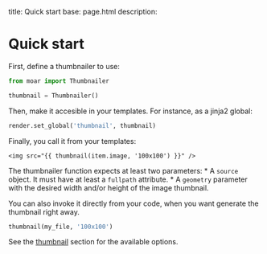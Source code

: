 title: Quick start
base: page.html
description: 

# Quick start

First, define a thumbnailer to use:

```python
from moar import Thumbnailer

thumbnail = Thumbnailer()
```

Then, make it accesible in your templates. For instance, as a jinja2 global:

```python
render.set_global('thumbnail', thumbnail)
```

Finally, you call it from your templates:

```jinja
<img src="{{ thumbnail(item.image, '100x100') }}" />
```

The thumbnailer function expects at least two parameters:
    * A `source` object. It must have at least a `fullpath` attribute.
    * A `geometry` parameter with the desired width and/or height of the image thumbnail.


You can also invoke it directly from your code, when you want generate the thumbnail right away.

```python
thumbnail(my_file, '100x100')
```

See the [thumbnail](thumbnail.html) section for the available options.

